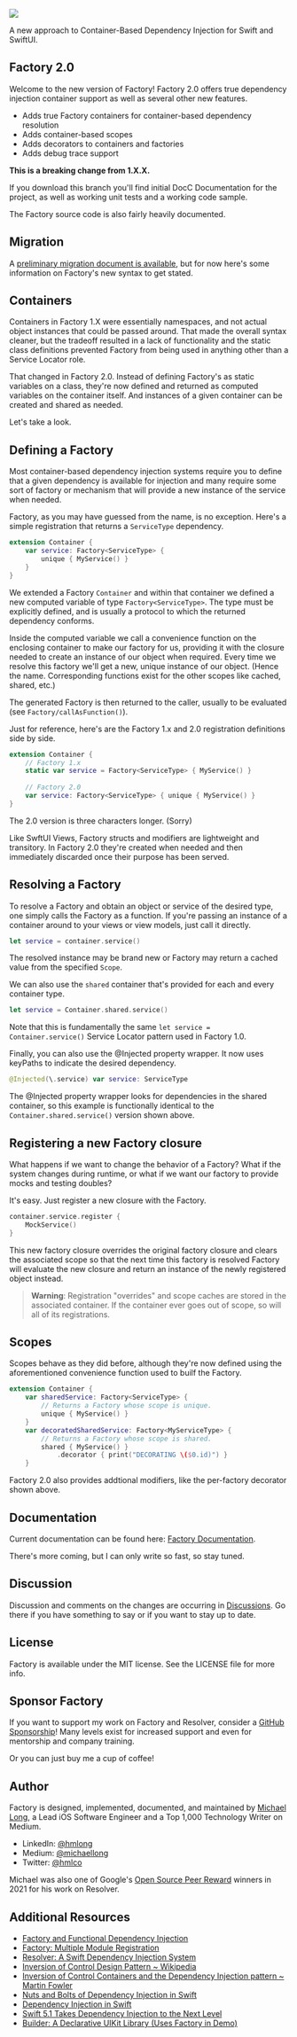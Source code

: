 ![](https://github.com/hmlongco/Factory/blob/main/Logo.png?raw=true)

A new approach to Container-Based Dependency Injection for Swift and SwiftUI.

## Factory 2.0

Welcome to the new version of Factory! Factory 2.0 offers true dependency injection container support as well as several other new features.

* Adds true Factory containers for container-based dependency resolution
* Adds container-based scopes
* Adds decorators to containers and factories
* Adds debug trace support

**This is a breaking change from 1.X.X.**

If you download this branch you'll find initial DocC Documentation for the project, as well as working unit tests and a working code sample.

The Factory source code is also fairly heavily documented.

## Migration

A [preliminary migration document is available](https://hmlongco.github.io/Factory/documentation/factory/migration), but for now here's some information on Factory's new syntax to get stated.

## Containers

Containers in Factory 1.X were essentially namespaces, and not actual object instances that could be passed around. That made the overall syntax cleaner, but the tradeoff resulted in a lack of functionality and the static class definitions prevented Factory from being used in anything other than a Service Locator role.

That changed in Factory 2.0. Instead of defining Factory's as static variables on a class, they're now defined and returned as computed variables on the container itself. And instances of a given container can be created and shared as needed.

Let's take a look.

## Defining a Factory

Most container-based dependency injection systems require you to define that a given dependency is available for injection and many require some sort of factory or mechanism that will provide a new instance of the service when needed.

Factory, as you may have guessed from the name, is no exception. Here's a simple registration that returns a `ServiceType` dependency. 

```swift
extension Container {
    var service: Factory<ServiceType> {
        unique { MyService() }
    }
}
```
We extended a Factory `Container` and within that container we defined a new computed variable of type `Factory<ServiceType>`. The type must be explicitly defined, and is usually a
protocol to which the returned dependency conforms.

Inside the computed variable we call a convenience function on the enclosing container to make our factory for us, providing it with the closure needed to create an instance of our object when required. Every time we resolve this factory we'll get a new, unique instance of our object. (Hence the name. Corresponding functions exist for the other scopes like cached, shared, etc.)

The generated Factory is then returned to the caller, usually to be evaluated (see ``Factory/callAsFunction()``). 

Just for reference, here's are the Factory 1.x and 2.0 registration definitions side by side.

```swift
extension Container {
    // Factory 1.x
    static var service = Factory<ServiceType> { MyService() }
    
    // Factory 2.0
    var service: Factory<ServiceType> { unique { MyService() }  
}
```
The 2.0 version is three characters longer. (Sorry)

Like SwftUI Views, Factory structs and modifiers are lightweight and transitory. In Factory 2.0 they're created when needed and then immediately discarded once their purpose has been served.

## Resolving a Factory

To resolve a Factory and obtain an object or service of the desired type, one simply calls the Factory as a function. If you're passing an instance of a container around to your views or view models, just call it directly.

```swift
let service = container.service()
```
The resolved instance may be brand new or Factory may return a cached value from the specified ``Scope``.

We can also use the `shared` container that's provided for each and every container type.

```swift
let service = Container.shared.service()
```
Note that this is fundamentally the same `let service = Container.service()` Service Locator pattern used in Factory 1.0.

Finally, you can also use the @Injected property wrapper. It now uses keyPaths to indicate the desired dependency.

```swift
@Injected(\.service) var service: ServiceType
```
The @Injected property wrapper looks for dependencies in the shared container, so this example is functionally identical to the `Container.shared.service()` version shown above.

## Registering a new Factory closure

What happens if we want to change the behavior of a Factory? What if the system changes during runtime, or what if we want our factory to provide mocks and testing doubles? 

It's easy. Just register a new closure with the Factory.

```swift
container.service.register {
    MockService()
}
```

This new factory closure overrides the original factory closure and clears the associated scope so that the next time this factory is resolved Factory will evaluate the new closure and return an instance of the newly registered object instead.

> **Warning**: Registration "overrides" and scope caches are stored in the associated container. If the container ever goes out of scope, so will all of its registrations.

## Scopes

Scopes behave as they did before, although they're now defined using the aforementioned convenience function used to builf the Factory. 

```swift
extension Container {
    var sharedService: Factory<ServiceType> {
        // Returns a Factory whose scope is unique.
        unique { MyService() }
    }
    var decoratedSharedService: Factory<MyServiceType> {
        // Returns a Factory whose scope is shared.
        shared { MyService() }
            .decorator { print("DECORATING \($0.id)") }
    }
```
Factory 2.0 also provides addtional modifiers, like the per-factory decorator shown above.

## Documentation

Current documentation can be found here: [Factory Documentation](https://hmlongco.github.io/Factory/documentation/factory).

There's more coming, but I can only write so fast, so stay tuned.

## Discussion

Discussion and comments on the changes are occurring in [Discussions](https://github.com/hmlongco/Factory/discussions). Go there if you have something to say or if you want to stay up to date.

## License

Factory is available under the MIT license. See the LICENSE file for more info.

## Sponsor Factory

If you want to support my work on Factory and Resolver, consider a [GitHub Sponsorship](https://github.com/sponsors/hmlongco)! Many levels exist for increased support and even for mentorship and company training. 

Or you can just buy me a cup of coffee!

## Author

Factory is designed, implemented, documented, and maintained by [Michael Long](https://www.linkedin.com/in/hmlong/), a Lead iOS Software Engineer and a Top 1,000 Technology Writer on Medium.

* LinkedIn: [@hmlong](https://www.linkedin.com/in/hmlong/)
* Medium: [@michaellong](https://medium.com/@michaellong)
* Twitter: [@hmlco](https://twitter.com/hmlco)

Michael was also one of Google's [Open Source Peer Reward](https://opensource.googleblog.com/2021/09/announcing-latest-open-source-peer-bonus-winners.html) winners in 2021 for his work on Resolver.

## Additional Resources

* [Factory and Functional Dependency Injection](https://betterprogramming.pub/factory-and-functional-dependency-injection-2d0a38042d05)
* [Factory: Multiple Module Registration](https://betterprogramming.pub/factory-multiple-module-registration-f9d19721a31d?sk=a03d78484d8c351762306ff00a8be67c)
* [Resolver: A Swift Dependency Injection System](https://github.com/hmlongco/Resolver)
* [Inversion of Control Design Pattern ~ Wikipedia](https://en.wikipedia.org/wiki/Inversion_of_control)
* [Inversion of Control Containers and the Dependency Injection pattern ~ Martin Fowler](https://martinfowler.com/articles/injection.html)
* [Nuts and Bolts of Dependency Injection in Swift](https://cocoacasts.com/nuts-and-bolts-of-dependency-injection-in-swift/)
* [Dependency Injection in Swift](https://cocoacasts.com/dependency-injection-in-swift)
* [Swift 5.1 Takes Dependency Injection to the Next Level](https://medium.com/better-programming/taking-swift-dependency-injection-to-the-next-level-b71114c6a9c6)
* [Builder: A Declarative UIKit Library (Uses Factory in Demo)](https://github.com/hmlongco/Builder)
